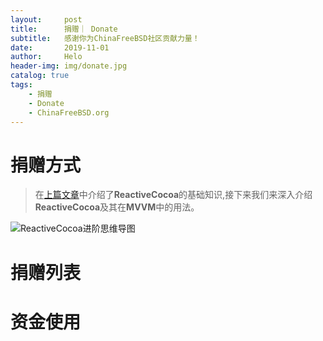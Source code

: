 ```yaml
---
layout:     post
title:      捐赠｜ Donate
subtitle:   感谢你为ChinaFreeBSD社区贡献力量！
date:       2019-11-01
author:     Helo
header-img: img/donate.jpg
catalog: true
tags:
    - 捐赠
    - Donate
    - ChinaFreeBSD.org
---
```

# 捐赠方式

>在[上篇文章](http://qiubaiying.github.io/2016/12/26/ReactiveCocoa-基础/)中介绍了**ReactiveCocoa**的基础知识,接下来我们来深入介绍**ReactiveCocoa**及其在**MVVM**中的用法。


![ReactiveCocoa进阶思维导图](https://ww3.sinaimg.cn/large/006y8lVagw1fbgye3re5xj30je0iomz8.jpg)

# 捐赠列表


# 资金使用

